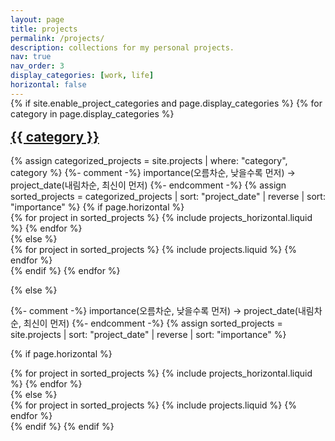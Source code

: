 ```yaml
---
layout: page
title: projects
permalink: /projects/
description: collections for my personal projects.
nav: true
nav_order: 3
display_categories: [work, life]
horizontal: false
---
```


<!-- pages/projects.md -->
<div class="projects" style="margin-top: -1rem;">
{% if site.enable_project_categories and page.display_categories %}
  <!-- Display categorized projects -->
  {% for category in page.display_categories %}
    <a id="{{ category }}" href=".#{{ category }}">
      <h2 class="category" style="margin-top: 1rem;">{{ category }}</h2>
    </a>
    {% assign categorized_projects = site.projects | where: "category", category %}
    {%- comment -%}
      importance(오름차순, 낮을수록 먼저) → project_date(내림차순, 최신이 먼저)
    {%- endcomment -%}
    {% assign sorted_projects = categorized_projects
      | sort: "project_date" | reverse
      | sort: "importance" %}
    <!-- Generate cards for each project -->
    {% if page.horizontal %}
      <div class="container">
        <div class="row row-cols-1 row-cols-md-2">
        {% for project in sorted_projects %}
          {% include projects_horizontal.liquid %}
        {% endfor %}
        </div>
      </div>
    {% else %}
      <div class="row row-cols-1 row-cols-md-3">
        {% for project in sorted_projects %}
          {% include projects.liquid %}
        {% endfor %}
      </div>
    {% endif %}
  {% endfor %}

{% else %}
  <!-- Display projects without categories -->
  {%- comment -%}
    importance(오름차순, 낮을수록 먼저) → project_date(내림차순, 최신이 먼저)
  {%- endcomment -%}
  {% assign sorted_projects = site.projects
    | sort: "project_date" | reverse
    | sort: "importance" %}

  <!-- Generate cards for each project -->
  {% if page.horizontal %}
    <div class="container">
      <div class="row row-cols-1 row-cols-md-2">
      {% for project in sorted_projects %}
        {% include projects_horizontal.liquid %}
      {% endfor %}
      </div>
    </div>
  {% else %}
    <div class="row row-cols-1 row-cols-md-3">
      {% for project in sorted_projects %}
        {% include projects.liquid %}
      {% endfor %}
    </div>
  {% endif %}
{% endif %}
</div>